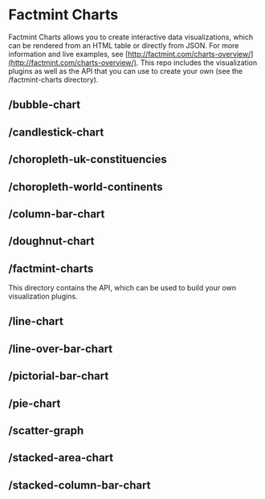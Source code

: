 # Factmint Charts

Factmint Charts allows you to create interactive data visualizations, which can be rendered from an HTML table or directly from JSON. For more information and live examples, see [http://factmint.com/charts-overview/](http://factmint.com/charts-overview/). This repo includes the visualization plugins as well as the API that you can use to create your own (see the /factmint-charts directory).

## /bubble-chart

## /candlestick-chart

## /choropleth-uk-constituencies

## /choropleth-world-continents

## /column-bar-chart

## /doughnut-chart

## /factmint-charts
This directory contains the API, which can be used to build your own visualization plugins.

## /line-chart

## /line-over-bar-chart

## /pictorial-bar-chart

## /pie-chart

## /scatter-graph

## /stacked-area-chart

## /stacked-column-bar-chart
